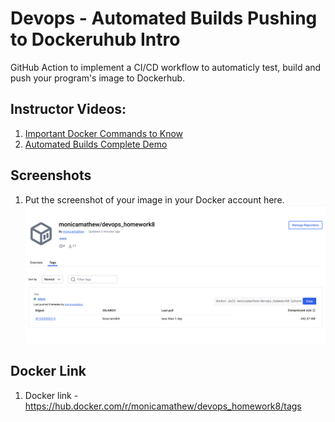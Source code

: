 # Devops - Automated Builds Pushing to Dockeruhub Intro

GitHub Action to implement a CI/CD workflow to automaticly test, build and push your program's image to Dockerhub. 

## Instructor Videos:

1. [Important Docker Commands to Know](https://youtu.be/B26ecGh8tMw)
2. [Automated Builds Complete Demo](https://youtu.be/PZVT1IOC0Zo)

## Screenshots

1.  Put the screenshot of your image in your Docker account here.
![Image published in Docker hub account](Docker_hub_image.png)

## Docker Link
1. Docker link - https://hub.docker.com/r/monicamathew/devops_homework8/tags
